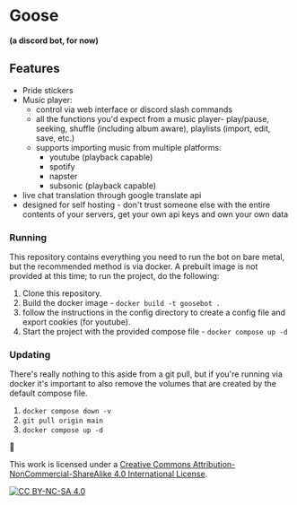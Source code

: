 # Goose
**(a discord bot, for now)**

## Features

 - Pride stickers
 - Music player:
    - control via web interface or discord slash commands
    - all the functions you'd expect from a music player- play/pause, seeking, shuffle (including album aware), playlists (import, edit, save, etc.)
    - supports importing music from multiple platforms:
      - youtube (playback capable)
      - spotify
      - napster
      - subsonic (playback capable)
 - live chat translation through google translate api
 - designed for self hosting - don't trust someone else with the entire contents of your servers, get your own api keys and own your own data


### Running
This repository contains everything you need to run the bot on bare metal, but the recommended method is via docker. A prebuilt image is not provided at this time; to run the project, do the following:

1. Clone this repository.
2. Build the docker image - `docker build -t goosebot .`
3. follow the instructions in the config directory to create a config file and export cookies (for youtube).
4. Start the project with the provided compose file - `docker compose up -d`

### Updating
There's really nothing to this aside from a git pull, but if you're running via docker it's important to also remove the volumes that are created by the default compose file.

1. `docker compose down -v`
2. `git pull origin main`
3. `docker compose up -d`

🐎

This work is licensed under a
[Creative Commons Attribution-NonCommercial-ShareAlike 4.0 International License][cc-by-nc-sa].

[![CC BY-NC-SA 4.0][cc-by-nc-sa-image]][cc-by-nc-sa]

[cc-by-nc-sa]: http://creativecommons.org/licenses/by-nc-sa/4.0/
[cc-by-nc-sa-image]: https://licensebuttons.net/l/by-nc-sa/4.0/88x31.png
[cc-by-nc-sa-shield]: https://img.shields.io/badge/License-CC%20BY--NC--SA%204.0-lightgrey.svg